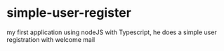 # simple-user-register
my first application using nodeJS with Typescript, he does a simple user registration with welcome mail
